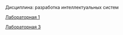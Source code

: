 Дисциплина: разработка интеллектуальных систем

[Лабораторная 1](./lab1/lab1.ipynb)

[Лабораторная 3](./lab3/README.md)